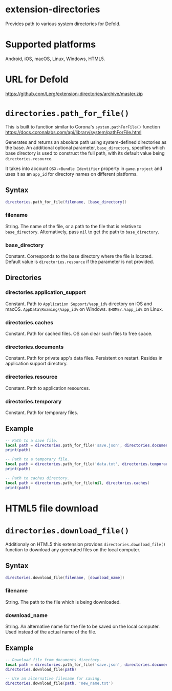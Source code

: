 # extension-directories
Provides path to various system directories for Defold.

# Supported platforms

Android, iOS, macOS, Linux, Windows, HTML5.

# URL for Defold
https://github.com/Lerg/extension-directories/archive/master.zip

# `directories.path_for_file()`

This is built to function similar to Corona's `system.pathForFile()` function https://docs.coronalabs.com/api/library/system/pathForFile.html

Generates and returns an absolute path using system-defined directories as the base. An additional optional parameter, `base_directory`, specifies which base directory is used to construct the full path, with its default value being `directories.resource`.

It takes into account `OSX->Bundle Identifier` property in `game.project` and uses it as an `app_id` for directory names on different platforms.

## Syntax

```lua
directories.path_for_file(filename, [base_directory])
```

### filename
String. The name of the file, or a path to the file that is relative to `base_directory`. Alternatively, pass `nil` to get the path to `base_directory`.

### base_directory
Constant. Corresponds to the base directory where the file is located. Default value is `directories.resource` if the parameter is not provided.

## Directories

### directories.application_support
Constant. Path to `Application Support/%app_id%` directory on iOS and macOS. `AppData\Roaming\%app_id%` on Windows. `$HOME/.%app_id%` on Linux.

### directories.caches
Constant. Path for cached files. OS can clear such files to free space.

### directories.documents
Constant. Path for private app's data files. Persistent on restart. Resides in application support directory.

### directories.resource
Constant. Path to application resources.

### directories.temporary
Constant. Path for temporary files.

## Example

```lua
-- Path to a save file.
local path = directories.path_for_file('save.json', directories.documents)
print(path)

-- Path to a temporary file.
local path = directories.path_for_file('data.txt', directories.temporary)
print(path)

-- Path to caches directory.
local path = directories.path_for_file(nil, directories.caches)
print(path)
```

# HTML5 file download

# `directories.download_file()`

Additionaly on HTML5 this extension provides `directories.download_file()` function to download any generated files on the local computer.

## Syntax

```lua
directories.download_file(filename, [download_name])
```

### filename
String. The path to the file which is being downloaded.

### download_name
String. An alternative name for the file to be saved on the local computer. Used instead of the actual name of the file.

## Example

```lua
-- Download file from documents directory.
local path = directories.path_for_file('save.json', directories.documents)
directories.download_file(path)

-- Use an alternative filename for saving.
directories.download_file(path, 'new_name.txt')
```

